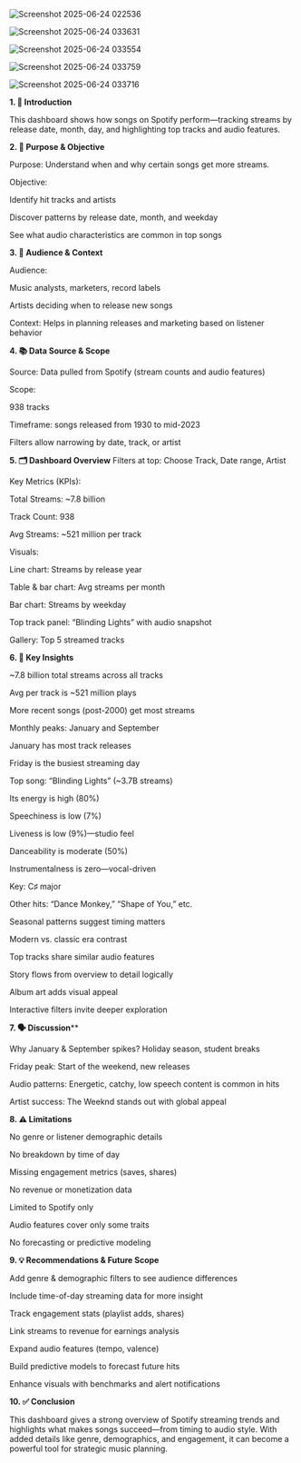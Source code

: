 ![Screenshot 2025-06-24 022536](https://github.com/user-attachments/assets/151fd734-e4c4-4da5-9b62-2792a8409810)

![Screenshot 2025-06-24 033631](https://github.com/user-attachments/assets/44d20ca0-7c84-453f-b807-d562b1d9a4a9)

![Screenshot 2025-06-24 033554](https://github.com/user-attachments/assets/d9a11e49-9cc2-4396-af05-cb9798ff7ef0)

![Screenshot 2025-06-24 033759](https://github.com/user-attachments/assets/5bdeda49-41be-4581-8a6d-2864a69ac0da)

![Screenshot 2025-06-24 033716](https://github.com/user-attachments/assets/12457aeb-2b65-4a0a-929d-e4a26ab87073)



**1. 🎵 Introduction**

This dashboard shows how songs on Spotify perform—tracking streams by release date, month, day, and highlighting top tracks and audio features.

**2. 🎯 Purpose & Objective**

Purpose: Understand when and why certain songs get more streams.

Objective:

Identify hit tracks and artists

Discover patterns by release date, month, and weekday

See what audio characteristics are common in top songs

**3. 👥 Audience & Context**

Audience:

Music analysts, marketers, record labels

Artists deciding when to release new songs

Context: Helps in planning releases and marketing based on listener behavior

**4. 📚 Data Source & Scope**

Source: Data pulled from Spotify (stream counts and audio features)

Scope:

938 tracks

Timeframe: songs released from 1930 to mid-2023

Filters allow narrowing by date, track, or artist

**5. 🗂 Dashboard Overview**
Filters at top: Choose Track, Date range, Artist

Key Metrics (KPIs):

Total Streams: ~7.8 billion

Track Count: 938

Avg Streams: ~521 million per track

Visuals:

Line chart: Streams by release year

Table & bar chart: Avg streams per month

Bar chart: Streams by weekday

Top track panel: “Blinding Lights” with audio snapshot

Gallery: Top 5 streamed tracks

**6. 🚀 Key Insights**


~7.8 billion total streams across all tracks

Avg per track is ~521 million plays

More recent songs (post-2000) get most streams

Monthly peaks: January and September

January has most track releases

Friday is the busiest streaming day

Top song: “Blinding Lights” (~3.7B streams)

Its energy is high (80%)

Speechiness is low (7%)

Liveness is low (9%)—studio feel

Danceability is moderate (50%)

Instrumentalness is zero—vocal-driven

Key: C♯ major

Other hits: “Dance Monkey,” “Shape of You,” etc.

Seasonal patterns suggest timing matters

Modern vs. classic era contrast

Top tracks share similar audio features

Story flows from overview to detail logically

Album art adds visual appeal

Interactive filters invite deeper exploration

**7. 🗣 Discussion****


Why January & September spikes? Holiday season, student breaks

Friday peak: Start of the weekend, new releases

Audio patterns: Energetic, catchy, low speech content is common in hits

Artist success: The Weeknd stands out with global appeal

**8. ⚠️ Limitations**


No genre or listener demographic details

No breakdown by time of day

Missing engagement metrics (saves, shares)

No revenue or monetization data

Limited to Spotify only

Audio features cover only some traits

No forecasting or predictive modeling

**9. 💡 Recommendations & Future Scope**


Add genre & demographic filters to see audience differences

Include time-of-day streaming data for more insight

Track engagement stats (playlist adds, shares)

Link streams to revenue for earnings analysis

Expand audio features (tempo, valence)

Build predictive models to forecast future hits

Enhance visuals with benchmarks and alert notifications

**10. ✅ Conclusion**


This dashboard gives a strong overview of Spotify streaming trends and highlights what makes songs succeed—from timing to audio style. With added details like genre, demographics, and engagement, it can become a powerful tool for strategic music planning.




